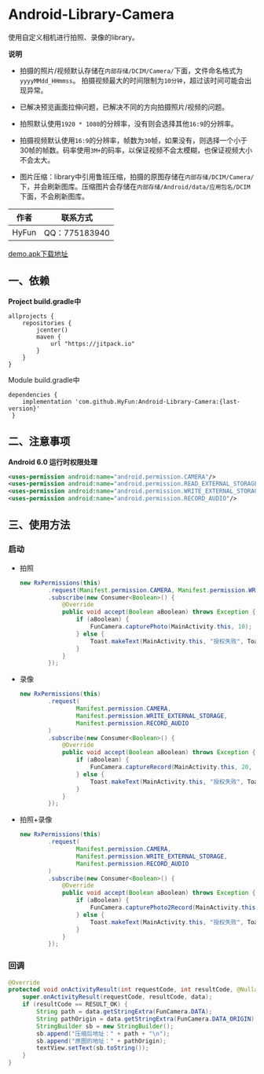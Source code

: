 # Android-Library-Camera

使用自定义相机进行拍照、录像的library。

**说明**

- 拍摄的照片/视频默认存储在`内部存储/DCIM/Camera/`下面，文件命名格式为`yyyyMMdd_HHmmss`。
拍摄视频最大的时间限制为`10分钟`，超过该时间可能会出现异常。

- 已解决预览画面拉伸问题，已解决不同的方向拍摄照片/视频的问题。

- 拍照默认使用`1920 * 1080`的分辨率，没有则会选择其他`16:9`的分辨率。

- 拍摄视频默认使用`16:9`的分辨率，帧数为`30`帧，如果没有，则选择一个小于30帧的帧数。码率使用`3M+`的码率，以保证视频不会太模糊，也保证视频大小不会太大。

- 图片压缩：library中引用鲁班压缩，拍摄的原图存储在`内部存储/DCIM/Camera/`下，并会刷新图库。压缩图片会存储在`内部存储/Android/data/应用包名/DCIM`下面，不会刷新图库。



| 作者 | 联系方式 |
| -- | -- |
| HyFun | QQ：775183940 |

[demo.apk下载地址](app/debug/app-debug.apk)

## 一、依赖

**Project build.gradle中**

```
allprojects {
    repositories {
        jcenter()
        maven {
            url "https://jitpack.io"
        }
    }
}
```

Module build.gradle中

```
dependencies {
    implementation 'com.github.HyFun:Android-Library-Camera:{last-version}'
 }
```


## 二、注意事项

**Android 6.0 运行时权限处理**

```xml
<uses-permission android:name="android.permission.CAMERA"/>
<uses-permission android:name="android.permission.READ_EXTERNAL_STORAGE"/>
<uses-permission android:name="android.permission.WRITE_EXTERNAL_STORAGE"/>
<uses-permission android:name="android.permission.RECORD_AUDIO"/>
```

## 三、使用方法

### 启动

- 拍照
    ```java
    new RxPermissions(this)
            .request(Manifest.permission.CAMERA, Manifest.permission.WRITE_EXTERNAL_STORAGE)
            .subscribe(new Consumer<Boolean>() {
                @Override
                public void accept(Boolean aBoolean) throws Exception {
                    if (aBoolean) {
                        FunCamera.capturePhoto(MainActivity.this, 10);
                    } else {
                        Toast.makeText(MainActivity.this, "授权失败", Toast.LENGTH_SHORT).show();
                    }
                }
            });
    ```


- 录像
    ```java
    new RxPermissions(this)
            .request(
                    Manifest.permission.CAMERA,
                    Manifest.permission.WRITE_EXTERNAL_STORAGE,
                    Manifest.permission.RECORD_AUDIO
            )
            .subscribe(new Consumer<Boolean>() {
                @Override
                public void accept(Boolean aBoolean) throws Exception {
                    if (aBoolean) {
                        FunCamera.captureRecord(MainActivity.this, 20, 10000);
                    } else {
                        Toast.makeText(MainActivity.this, "授权失败", Toast.LENGTH_SHORT).show();
                    }
                }
            });
    ```

- 拍照+录像

    ```java
    new RxPermissions(this)
            .request(
                    Manifest.permission.CAMERA,
                    Manifest.permission.WRITE_EXTERNAL_STORAGE,
                    Manifest.permission.RECORD_AUDIO
            )
            .subscribe(new Consumer<Boolean>() {
                @Override
                public void accept(Boolean aBoolean) throws Exception {
                    if (aBoolean) {
                        FunCamera.capturePhoto2Record(MainActivity.this, 30, 10000);
                    } else {
                        Toast.makeText(MainActivity.this, "授权失败", Toast.LENGTH_SHORT).show();
                    }
                }
            });
    ```

### 回调

```java
@Override
protected void onActivityResult(int requestCode, int resultCode, @Nullable Intent data) {
    super.onActivityResult(requestCode, resultCode, data);
    if (resultCode == RESULT_OK) {
        String path = data.getStringExtra(FunCamera.DATA);
        String pathOrigin = data.getStringExtra(FunCamera.DATA_ORIGIN);
        StringBuilder sb = new StringBuilder();
        sb.append("压缩后地址：" + path + "\n");
        sb.append("原图的地址：" + pathOrigin);
        textView.setText(sb.toString());
    }
}
```